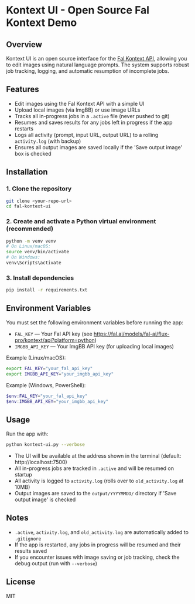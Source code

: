 # Kontext UI - Open Source Fal Kontext Demo

## Overview

Kontext UI is an open source interface for the [Fal Kontext API](https://fal.ai/models/fal-ai/flux-pro/kontext/api?platform=python), allowing you to edit images using natural language prompts. The system supports robust job tracking, logging, and automatic resumption of incomplete jobs.

## Features
- Edit images using the Fal Kontext API with a simple UI
- Upload local images (via ImgBB) or use image URLs
- Tracks all in-progress jobs in a `.active` file (never pushed to git)
- Resumes and saves results for any jobs left in progress if the app restarts
- Logs all activity (prompt, input URL, output URL) to a rolling `activity.log` (with backup)
- Ensures all output images are saved locally if the 'Save output image' box is checked

## Installation

### 1. Clone the repository
```sh
git clone <your-repo-url>
cd fal-kontext-ui
```

### 2. Create and activate a Python virtual environment (recommended)
```sh
python -m venv venv
# On Linux/macOS:
source venv/bin/activate
# On Windows:
venv\Scripts\activate
```

### 3. Install dependencies
```sh
pip install -r requirements.txt
```

## Environment Variables

You must set the following environment variables before running the app:

- `FAL_KEY` — Your Fal API key (see https://fal.ai/models/fal-ai/flux-pro/kontext/api?platform=python)
- `IMGBB_API_KEY` — Your ImgBB API key (for uploading local images)

Example (Linux/macOS):
```sh
export FAL_KEY="your_fal_api_key"
export IMGBB_API_KEY="your_imgbb_api_key"
```

Example (Windows, PowerShell):
```powershell
$env:FAL_KEY="your_fal_api_key"
$env:IMGBB_API_KEY="your_imgbb_api_key"
```

## Usage

Run the app with:
```sh
python kontext-ui.py --verbose
```

- The UI will be available at the address shown in the terminal (default: http://localhost:7500)
- All in-progress jobs are tracked in `.active` and will be resumed on startup
- All activity is logged to `activity.log` (rolls over to `old_activity.log` at 10MB)
- Output images are saved to the `output/YYYYMMDD/` directory if 'Save output image' is checked

## Notes
- `.active`, `activity.log`, and `old_activity.log` are automatically added to `.gitignore`
- If the app is restarted, any jobs in progress will be resumed and their results saved
- If you encounter issues with image saving or job tracking, check the debug output (run with `--verbose`)

## License
MIT